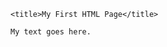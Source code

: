 <!DOCTYPE html>

<html>
<head>
 <meta http-equiv="content-type" content="text/html; charset=utf-8">


    <title>My First HTML Page</title>
</head>

<body>

    My text goes here.

</body>

</html>
